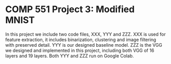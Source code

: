 # COMP 551 Project 3: Modified MNIST

In this project we include two code files, XXX, YYY and ZZZ. XXX is used for feature extraction, it includes binarization, clustering and image filtering with preserved detail. YYY is our designed baseline model. ZZZ is the VGG we designed and implemented in this project, including both VGG of 16 layers and 19 layers. Both YYY and ZZZ run on Google Colab.
